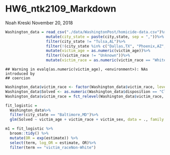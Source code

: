 HW6\_ntk2109\_Markdown
================
Noah Kreski
November 20, 2018

``` r
Washington_data = read_csv("./data/WashingtonPost/homicide-data.csv")%>%
                  mutate(city_state = paste(city,state, sep = ","))%>%
                  filter(city_state != "Tulsa,AL")%>%
                  filter(!(city_state %in% c("Dallas,TX", "Phoenix,AZ", "Kansas City,MO")))%>%
                  mutate(victim_age = as.numeric(victim_age))%>%
                  filter((victim_race != "Unknown"))%>%
                  mutate(victim_race = as.numeric(victim_race == "White"))
```

    ## Warning in evalq(as.numeric(victim_age), <environment>): NAs introduced by
    ## coercion

``` r
Washington_data$victim_race <- factor(Washington_data$victim_race, levels = c(1,0), labels = c("White","Non-White"))
Washington_data$Solved <- as.numeric(Washington_data$disposition == "Closed by arrest")
Washington_data$victim_race = fct_relevel(Washington_data$victim_race, "White")
```

``` r
fit_logistic = 
  Washington_data%>% 
  filter(city_state == "Baltimore,MD")%>%
  glm(Solved ~ victim_age + victim_race + victim_sex, data = ., family = binomial()) 

m1 = fit_logistic %>% 
  broom::tidy() %>% 
  mutate(OR = exp(estimate)) %>%
  select(term, log_OR = estimate, OR)%>%
  filter(term == "victim_raceNon-White")
```

